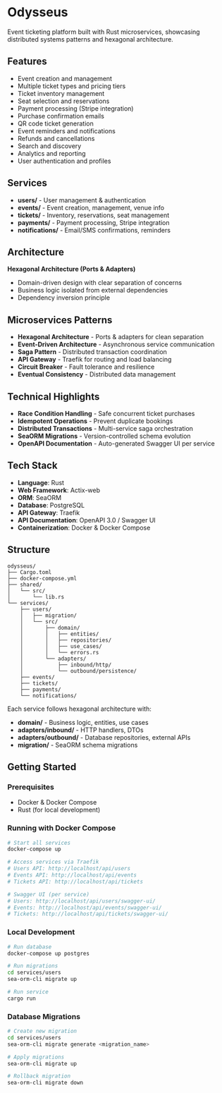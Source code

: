 # Odysseus

Event ticketing platform built with Rust microservices, showcasing distributed systems patterns and hexagonal architecture.

## Features

- Event creation and management
- Multiple ticket types and pricing tiers
- Ticket inventory management
- Seat selection and reservations
- Payment processing (Stripe integration)
- Purchase confirmation emails
- QR code ticket generation
- Event reminders and notifications
- Refunds and cancellations
- Search and discovery
- Analytics and reporting
- User authentication and profiles

## Services

- **users/** - User management & authentication
- **events/** - Event creation, management, venue info
- **tickets/** - Inventory, reservations, seat management
- **payments/** - Payment processing, Stripe integration
- **notifications/** - Email/SMS confirmations, reminders

## Architecture

**Hexagonal Architecture (Ports & Adapters)**
- Domain-driven design with clear separation of concerns
- Business logic isolated from external dependencies
- Dependency inversion principle

## Microservices Patterns

- **Hexagonal Architecture** - Ports & adapters for clean separation
- **Event-Driven Architecture** - Asynchronous service communication
- **Saga Pattern** - Distributed transaction coordination
- **API Gateway** - Traefik for routing and load balancing
- **Circuit Breaker** - Fault tolerance and resilience
- **Eventual Consistency** - Distributed data management

## Technical Highlights

- **Race Condition Handling** - Safe concurrent ticket purchases
- **Idempotent Operations** - Prevent duplicate bookings
- **Distributed Transactions** - Multi-service saga orchestration
- **SeaORM Migrations** - Version-controlled schema evolution
- **OpenAPI Documentation** - Auto-generated Swagger UI per service

## Tech Stack

- **Language**: Rust
- **Web Framework**: Actix-web
- **ORM**: SeaORM
- **Database**: PostgreSQL
- **API Gateway**: Traefik
- **API Documentation**: OpenAPI 3.0 / Swagger UI
- **Containerization**: Docker & Docker Compose

## Structure

```
odysseus/
├── Cargo.toml
├── docker-compose.yml
├── shared/
│   └── src/
│       └── lib.rs
└── services/
    ├── users/
    │   ├── migration/
    │   └── src/
    │       ├── domain/
    │       │   ├── entities/
    │       │   ├── repositories/
    │       │   ├── use_cases/
    │       │   └── errors.rs
    │       └── adapters/
    │           ├── inbound/http/
    │           └── outbound/persistence/
    ├── events/
    ├── tickets/
    ├── payments/
    └── notifications/
```

Each service follows hexagonal architecture with:
- **domain/** - Business logic, entities, use cases
- **adapters/inbound/** - HTTP handlers, DTOs
- **adapters/outbound/** - Database repositories, external APIs
- **migration/** - SeaORM schema migrations

## Getting Started

### Prerequisites
- Docker & Docker Compose
- Rust (for local development)

### Running with Docker Compose

```bash
# Start all services
docker-compose up

# Access services via Traefik
# Users API: http://localhost/api/users
# Events API: http://localhost/api/events
# Tickets API: http://localhost/api/tickets

# Swagger UI (per service)
# Users: http://localhost/api/users/swagger-ui/
# Events: http://localhost/api/events/swagger-ui/
# Tickets: http://localhost/api/tickets/swagger-ui/
```

### Local Development

```bash
# Run database
docker-compose up postgres

# Run migrations
cd services/users
sea-orm-cli migrate up

# Run service
cargo run
```

### Database Migrations

```bash
# Create new migration
cd services/users
sea-orm-cli migrate generate <migration_name>

# Apply migrations
sea-orm-cli migrate up

# Rollback migration
sea-orm-cli migrate down
```
